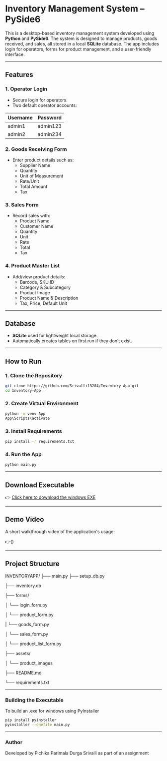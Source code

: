 # Inventory Management System – PySide6

This is a desktop-based inventory management system developed using **Python** and **PySide6**. The system is designed to manage products, goods received, and sales, all stored in a local **SQLite** database. The app includes login for operators, forms for product management, and a user-friendly interface.

---

## Features

### 1. Operator Login
- Secure login for operators.
- Two default operator accounts:
  
| Username | Password |
|----------|----------|
|  admin1  | admin123 |
|  admin2  | admin234 |

### 2. Goods Receiving Form
- Enter product details such as:
  - Supplier Name
  - Quantity
  - Unit of Measurement
  - Rate/Unit
  - Total Amount
  - Tax

### 3. Sales Form
- Record sales with:
  - Product Name
  - Customer Name
  - Quantity
  - Unit
  - Rate
  - Total
  - Tax

### 4. Product Master List
- Add/view product details:
  - Barcode, SKU ID
  - Category & Subcategory
  - Product Image
  - Product Name & Description
  - Tax, Price, Default Unit

---

## Database

- **SQLite** used for lightweight local storage.
- Automatically creates tables on first run if they don’t exist.

---

## How to Run

### 1. Clone the Repository

```bash
git clone https://github.com/Srivalli13204/Inventory-App.git
cd Inventory-App
```

### 2. Create Virtual Environment

```bash
python -m venv App
App\Scripts\activate
```

### 3. Install Requirements

```bash
pip install -r requirements.txt
```

### 4. Run the App

```bash
python main.py
```
---

## Download Executable
👉 [Click here to download the windows EXE](https://drive.google.com/file/d/1H9KBt6P8Px9euE9y02ASxobkz55rip09/view?usp=sharing)

---

## Demo Video
A short walkthrough video of the application's usage:

👉()

---

## Project Structure
INVENTORYAPP/
├── main.py
├── setup_db.py

├── inventory.db

├── forms/

│   └── login_form.py

│   └── product_form.py

|   └── goods_form.py

│   └── sales_form.py

│   └── product_list_form.py

├── assets/

│   └── product_images

├── README.md

└── requirements.txt

---

### Building the Executable

To build an .exe for windows using PyInstaller
```bash
pip install pyinstaller
pyinstaller --onefile main.py
```

---

### Author
Developed by Pichika Parimala Durga Srivalli as part of an assignment
